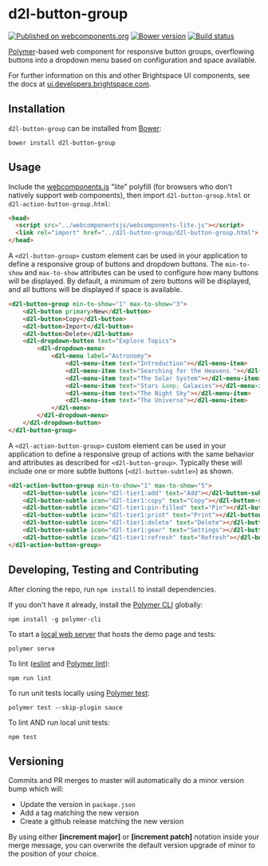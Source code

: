# d2l-button-group
[![Published on webcomponents.org](https://img.shields.io/badge/webcomponents.org-published-blue.svg)](https://www.webcomponents.org/element/BrightspaceUI/button-group)
[![Bower version][bower-image]][bower-url]
[![Build status][ci-image]][ci-url]

[Polymer](https://www.polymer-project.org)-based web component for responsive button groups, overflowing buttons into a dropdown menu based on configuration and space available.

For further information on this and other Brightspace UI components, see the docs at [ui.developers.brightspace.com](http://ui.developers.brightspace.com/).

## Installation

`d2l-button-group` can be installed from [Bower][bower-url]:
```shell
bower install d2l-button-group
```

## Usage

Include the [webcomponents.js](http://webcomponents.org/polyfills/) "lite" polyfill (for browsers who don't natively support web components), then import `d2l-button-group.html` or `d2l-action-button-group.html`:

```html
<head>
  <script src="../webcomponentsjs/webcomponents-lite.js"></script>
  <link rel="import" href="../d2l-button-group/d2l-button-group.html">
</head>
```

A `<d2l-button-group>` custom element can be used in your application to define a responsive group of buttons and dropdown buttons.  The `min-to-show` and `max-to-show` attributes can be used to configure how many buttons will be displayed.  By default, a minimum of zero buttons will be displayed, and all buttons will be displayed if space is available.

<!---
```
<custom-element-demo>
  <template>
    <script src="../webcomponentsjs/webcomponents-lite.js"></script>
    <link rel="import" href="../d2l-typography/d2l-typography.html">
    <link rel="import" href="../d2l-button/d2l-button.html">
    <link rel="import" href="../d2l-dropdown/d2l-dropdown-button.html">
    <link rel="import" href="../d2l-dropdown/d2l-dropdown-menu.html">
    <link rel="import" href="../d2l-menu/d2l-menu.html">
    <link rel="import" href="../d2l-menu/d2l-menu-item.html">
    <link rel="import" href="d2l-button-group.html">
    <custom-style include="d2l-typography">
      <style is="custom-style" include="d2l-typography"></style>
    </custom-style>
    <style>
      html {
        font-size: 20px;
      }
      d2l-button-group,
      d2l-action-button-group {
        color: var(--d2l-color-ferrite);
        font-family: 'Lato', 'Lucida Sans Unicode', 'Lucida Grande', sans-serif;
        letter-spacing: 0.01rem;
        font-size: 0.95rem;
        font-weight: 400;
        line-height: 1.4rem;
      }
    </style>
    <script>
      document.body.addEventListener('d2l-dropdown-open', function() { document.body.style.height = '200px'; });
    </script>
    <next-code-block></next-code-block>
  </template>
</custom-element-demo>
```
-->
```html
<d2l-button-group min-to-show="1" max-to-show="3">
	<d2l-button primary>New</d2l-button>
	<d2l-button>Copy</d2l-button>
	<d2l-button>Import</d2l-button>
	<d2l-button>Delete</d2l-button>
	<d2l-dropdown-button text="Explore Topics">
		<d2l-dropdown-menu>
			<d2l-menu label="Astronomy">
				<d2l-menu-item text="Introduction"></d2l-menu-item>
				<d2l-menu-item text="Searching for the Heavens "></d2l-menu-item>
				<d2l-menu-item text="The Solar System"></d2l-menu-item>
				<d2l-menu-item text="Stars &amp; Galaxies"></d2l-menu-item>
				<d2l-menu-item text="The Night Sky"></d2l-menu-item>
				<d2l-menu-item text="The Universe"></d2l-menu-item>
			</d2l-menu>
		</d2l-dropdown-menu>
	</d2l-dropdown-button>
</d2l-button-group>
```

A `<d2l-action-button-group>` custom element can be used in your application to define a responsive group of actions with the same behavior and attributes as described for `<d2l-button-group>`.  Typically these will include one or more subtle buttons (`<d2l-button-subtle>`) as shown.

<!---
```
<custom-element-demo>
  <template>
    <script src="../webcomponentsjs/webcomponents-lite.js"></script>
    <link rel="import" href="../d2l-typography/d2l-typography.html">
    <link rel="import" href="../d2l-button/d2l-button.html">
    <link rel="import" href="../d2l-button/d2l-button-subtle.html">
    <link rel="import" href="../d2l-dropdown/d2l-dropdown-button.html">
    <link rel="import" href="../d2l-dropdown/d2l-dropdown-menu.html">
    <link rel="import" href="../d2l-menu/d2l-menu.html">
    <link rel="import" href="../d2l-menu/d2l-menu-item.html">
    <link rel="import" href="../d2l-icons/tier1-icons.html">
    <link rel="import" href="d2l-button-group.html">
    <link rel="import" href="d2l-action-button-group.html">
    <custom-style include="d2l-typography">
      <style is="custom-style" include="d2l-typography"></style>
    </custom-style>
    <style>
      html {
        font-size: 20px;
      }
      d2l-button-group,
      d2l-action-button-group {
        color: var(--d2l-color-ferrite);
        font-family: 'Lato', 'Lucida Sans Unicode', 'Lucida Grande', sans-serif;
        letter-spacing: 0.01rem;
        font-size: 0.95rem;
        font-weight: 400;
        line-height: 1.4rem;
      }
    </style>
    <script>
      document.body.addEventListener('d2l-dropdown-open', function() { document.body.style.height = '200px'; });
    </script>
    <next-code-block></next-code-block>
  </template>
</custom-element-demo>
```
-->
```html
<d2l-action-button-group min-to-show="1" max-to-show="5">
	<d2l-button-subtle icon="d2l-tier1:add" text="Add"></d2l-button-subtle>
	<d2l-button-subtle icon="d2l-tier1:copy" text="Copy"></d2l-button-subtle>
	<d2l-button-subtle icon="d2l-tier1:pin-filled" text="Pin"></d2l-button-subtle>
	<d2l-button-subtle icon="d2l-tier1:print" text="Print"></d2l-button-subtle>
	<d2l-button-subtle icon="d2l-tier1:delete" text="Delete"></d2l-button-subtle>
	<d2l-button-subtle icon="d2l-tier1:gear" text="Settings"></d2l-button-subtle>
	<d2l-button-subtle icon="d2l-tier1:refresh" text="Refresh"></d2l-button-subtle>
</d2l-action-button-group>
```

## Developing, Testing and Contributing

After cloning the repo, run `npm install` to install dependencies.

If you don't have it already, install the [Polymer CLI](https://www.polymer-project.org/2.0/docs/tools/polymer-cli) globally:

```shell
npm install -g polymer-cli
```

To start a [local web server](https://www.polymer-project.org/2.0/docs/tools/polymer-cli-commands#serve) that hosts the demo page and tests:

```shell
polymer serve
```

To lint ([eslint](http://eslint.org/) and [Polymer lint](https://www.polymer-project.org/2.0/docs/tools/polymer-cli-commands#lint)):

```shell
npm run lint
```

To run unit tests locally using [Polymer test](https://www.polymer-project.org/2.0/docs/tools/polymer-cli-commands#tests):

```shell
polymer test --skip-plugin sauce
```

To lint AND run local unit tests:

```shell
npm test
```

[bower-url]: http://bower.io/search/?q=d2l-button-group
[bower-image]: https://badge.fury.io/bo/d2l-button-group.svg
[ci-url]: https://travis-ci.org/BrightspaceUI/button-group
[ci-image]: https://travis-ci.org/BrightspaceUI/button-group.svg?branch=master

## Versioning

Commits and PR merges to master will automatically do a minor version bump which will:
* Update the version in `package.json`
* Add a tag matching the new version
* Create a github release matching the new version

By using either **[increment major]** or **[increment patch]** notation inside your merge message, you can overwrite the default version upgrade of minor to the position of your choice.
